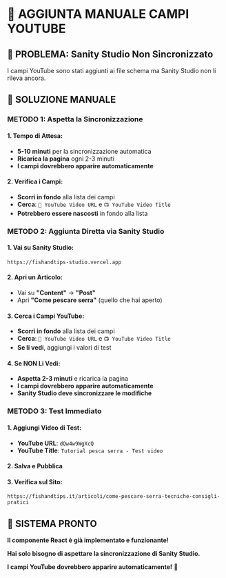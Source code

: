 # 🎥 AGGIUNTA MANUALE CAMPI YOUTUBE

## 🚨 PROBLEMA: Sanity Studio Non Sincronizzato

I campi YouTube sono stati aggiunti ai file schema ma Sanity Studio non li rileva ancora.

## 🎯 SOLUZIONE MANUALE

### **METODO 1: Aspetta la Sincronizzazione**

#### **1. Tempo di Attesa:**
- **5-10 minuti** per la sincronizzazione automatica
- **Ricarica la pagina** ogni 2-3 minuti
- **I campi dovrebbero apparire automaticamente**

#### **2. Verifica i Campi:**
- **Scorri in fondo** alla lista dei campi
- **Cerca**: `🎥 YouTube Video URL` e `📺 YouTube Video Title`
- **Potrebbero essere nascosti** in fondo alla lista

### **METODO 2: Aggiunta Diretta via Sanity Studio**

#### **1. Vai su Sanity Studio:**
```
https://fishandtips-studio.vercel.app
```

#### **2. Apri un Articolo:**
- Vai su **"Content"** → **"Post"**
- Apri **"Come pescare serra"** (quello che hai aperto)

#### **3. Cerca i Campi YouTube:**
- **Scorri in fondo** alla lista dei campi
- **Cerca**: `🎥 YouTube Video URL` e `📺 YouTube Video Title`
- **Se li vedi**, aggiungi i valori di test

#### **4. Se NON Li Vedi:**
- **Aspetta 2-3 minuti** e ricarica la pagina
- **I campi dovrebbero apparire automaticamente**
- **Sanity Studio deve sincronizzare le modifiche**

### **METODO 3: Test Immediato**

#### **1. Aggiungi Video di Test:**
- **YouTube URL**: `dQw4w9WgXcQ`
- **YouTube Title**: `Tutorial pesca serra - Test video`

#### **2. Salva e Pubblica**

#### **3. Verifica sul Sito:**
```
https://fishandtips.it/articoli/come-pescare-serra-tecniche-consigli-pratici
```

## 🎯 SISTEMA PRONTO

**Il componente React è già implementato e funzionante!**

**Hai solo bisogno di aspettare la sincronizzazione di Sanity Studio.**

**I campi YouTube dovrebbero apparire automaticamente!** 🚀


